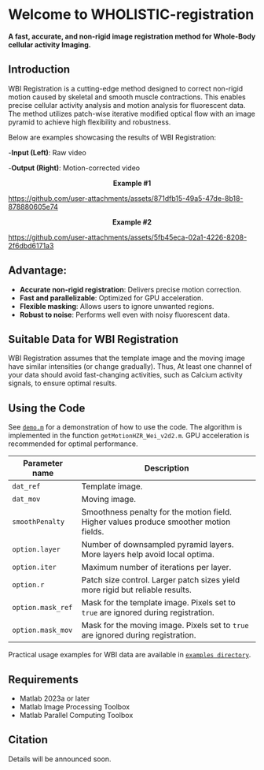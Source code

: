 # Welcome to WHOLISTIC-registration
**A fast, accurate, and non-rigid image registration method for Whole-Body cellular activity Imaging.**

## Introduction
WBI Registration is a cutting-edge method designed to correct non-rigid motion caused by skeletal and smooth muscle contractions. This enables precise cellular activity analysis and motion analysis for fluorescent data. The method utilizes patch-wise iterative modified optical flow with an image pyramid to achieve high flexibility and robustness.


Below are examples showcasing the results of WBI Registration:

-**Input (Left)**: Raw video

-**Output (Right)**: Motion-corrected video

<p align="center">
  <b>
    Example #1
  </b>
</p>

https://github.com/user-attachments/assets/871dfb15-49a5-47de-8b18-878880605e74

<p align="center">
  <b>
    Example #2
  </b>
</p>


https://github.com/user-attachments/assets/5fb45eca-02a1-4226-8208-2f6dbd6171a3


## Advantage:
- **Accurate non-rigid registration**: Delivers precise motion correction.
- **Fast and parallelizable**: Optimized for GPU acceleration.
- **Flexible masking**: Allows users to ignore unwanted regions.
- **Robust to noise**: Performs well even with noisy fluorescent data.

## Suitable Data for WBI Registration
WBI Registration assumes that the template image and the moving image have similar intensities (or change gradually). Thus, At least one channel of your data should avoid fast-changing activities, such as Calcium activity signals, to ensure optimal results.

## Using the Code
See [```demo.m```](https://github.com/Weizheng96/WholeFishAnalyss/blob/main/demo.m) for a demonstration of how to use the code. The algorithm is implemented in the function ```getMotionHZR_Wei_v2d2.m```. GPU acceleration is recommended for optimal performance.

| Parameter name | Description |
|----------------|-------------|
| ```dat_ref``` | Template image. |
| ```dat_mov``` | Moving image. |
| ```smoothPenalty``` | Smoothness penalty for the motion field. Higher values produce smoother motion fields. |
| ```option.layer``` | Number of downsampled pyramid layers. More layers help avoid local optima. |
| ```option.iter``` | Maximum number of iterations per layer. |
| ```option.r``` | 	Patch size control. Larger patch sizes yield more rigid but reliable results. |
| ```option.mask_ref``` | Mask for the template image. Pixels set to ```true``` are ignored during registration. |
| ```option.mask_mov``` | Mask for the moving image. Pixels set to ```true``` are ignored during registration. |

Practical usage examples for WBI data are available in [```examples directory```](https://github.com/Weizheng96/WBI-registration/tree/main/examples).

## Requirements
- Matlab 2023a or later
- Matlab Image Processing Toolbox
- Matlab Parallel Computing Toolbox

## Citation
Details will be announced soon.
